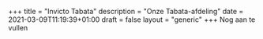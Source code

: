 +++
title = "Invicto Tabata"
description = "Onze Tabata-afdeling"
date = 2021-03-09T11:19:39+01:00
draft = false
layout = "generic"
+++
Nog aan te vullen